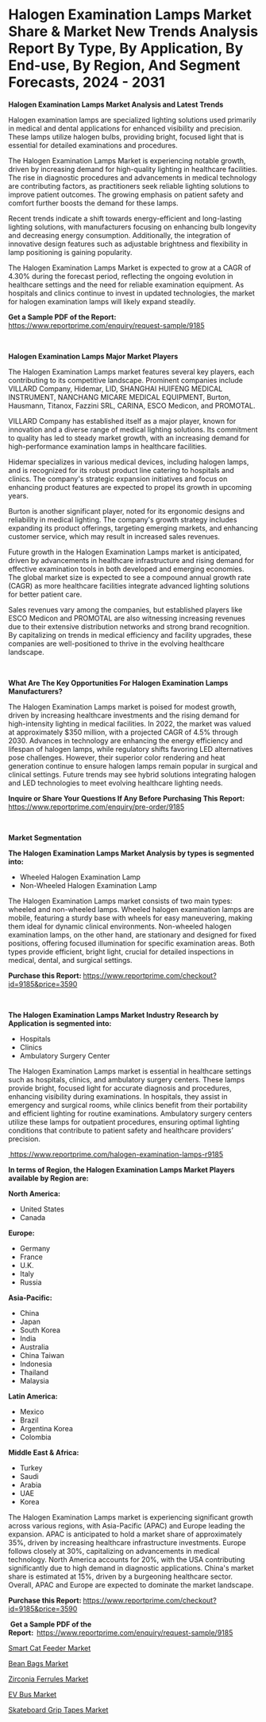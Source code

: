<p><h1>Halogen Examination Lamps Market Share & Market New Trends Analysis Report By Type, By Application, By End-use, By Region, And Segment Forecasts, 2024 - 2031</h1></p><p><strong>Halogen Examination Lamps Market Analysis and Latest Trends</strong></p>
<p><p>Halogen examination lamps are specialized lighting solutions used primarily in medical and dental applications for enhanced visibility and precision. These lamps utilize halogen bulbs, providing bright, focused light that is essential for detailed examinations and procedures. </p><p>The Halogen Examination Lamps Market is experiencing notable growth, driven by increasing demand for high-quality lighting in healthcare facilities. The rise in diagnostic procedures and advancements in medical technology are contributing factors, as practitioners seek reliable lighting solutions to improve patient outcomes. The growing emphasis on patient safety and comfort further boosts the demand for these lamps.</p><p>Recent trends indicate a shift towards energy-efficient and long-lasting lighting solutions, with manufacturers focusing on enhancing bulb longevity and decreasing energy consumption. Additionally, the integration of innovative design features such as adjustable brightness and flexibility in lamp positioning is gaining popularity. </p><p>The Halogen Examination Lamps Market is expected to grow at a CAGR of 4.30% during the forecast period, reflecting the ongoing evolution in healthcare settings and the need for reliable examination equipment. As hospitals and clinics continue to invest in updated technologies, the market for halogen examination lamps will likely expand steadily.</p></p>
<p><strong>Get a Sample PDF of the Report:&nbsp;</strong> <a href="https://www.reportprime.com/enquiry/request-sample/9185?utm_campaign=100&utm_medium=2&utm_source=Github&utm_content=ia&utm_term=16112024&utm_id=halogen-examination-lamps">https://www.reportprime.com/enquiry/request-sample/9185</a></p>
<p>&nbsp;</p>
<p><strong>Halogen Examination Lamps Major Market Players</strong></p>
<p><p>The Halogen Examination Lamps market features several key players, each contributing to its competitive landscape. Prominent companies include VILLARD Company, Hidemar, LID, SHANGHAI HUIFENG MEDICAL INSTRUMENT, NANCHANG MICARE MEDICAL EQUIPMENT, Burton, Hausmann, Titanox, Fazzini SRL, CARINA, ESCO Medicon, and PROMOTAL.</p><p>VILLARD Company has established itself as a major player, known for innovation and a diverse range of medical lighting solutions. Its commitment to quality has led to steady market growth, with an increasing demand for high-performance examination lamps in healthcare facilities.</p><p>Hidemar specializes in various medical devices, including halogen lamps, and is recognized for its robust product line catering to hospitals and clinics. The company's strategic expansion initiatives and focus on enhancing product features are expected to propel its growth in upcoming years.</p><p>Burton is another significant player, noted for its ergonomic designs and reliability in medical lighting. The company's growth strategy includes expanding its product offerings, targeting emerging markets, and enhancing customer service, which may result in increased sales revenues.</p><p>Future growth in the Halogen Examination Lamps market is anticipated, driven by advancements in healthcare infrastructure and rising demand for effective examination tools in both developed and emerging economies. The global market size is expected to see a compound annual growth rate (CAGR) as more healthcare facilities integrate advanced lighting solutions for better patient care.</p><p>Sales revenues vary among the companies, but established players like ESCO Medicon and PROMOTAL are also witnessing increasing revenues due to their extensive distribution networks and strong brand recognition. By capitalizing on trends in medical efficiency and facility upgrades, these companies are well-positioned to thrive in the evolving healthcare landscape.</p></p>
<p>&nbsp;</p>
<p><strong>What Are The Key Opportunities For Halogen Examination Lamps Manufacturers?</strong></p>
<p><p>The Halogen Examination Lamps market is poised for modest growth, driven by increasing healthcare investments and the rising demand for high-intensity lighting in medical facilities. In 2022, the market was valued at approximately $350 million, with a projected CAGR of 4.5% through 2030. Advances in technology are enhancing the energy efficiency and lifespan of halogen lamps, while regulatory shifts favoring LED alternatives pose challenges. However, their superior color rendering and heat generation continue to ensure halogen lamps remain popular in surgical and clinical settings. Future trends may see hybrid solutions integrating halogen and LED technologies to meet evolving healthcare lighting needs.</p></p>
<p><strong>Inquire or Share Your Questions If Any Before Purchasing This Report:</strong> <a href="https://www.reportprime.com/enquiry/pre-order/9185?utm_campaign=100&utm_medium=2&utm_source=Github&utm_content=ia&utm_term=16112024&utm_id=halogen-examination-lamps">https://www.reportprime.com/enquiry/pre-order/9185</a></p>
<p>&nbsp;</p>
<p><strong>Market Segmentation</strong></p>
<p><strong>The Halogen Examination Lamps Market Analysis by types is segmented into:</strong></p>
<p><ul><li>Wheeled Halogen Examination Lamp</li><li>Non-Wheeled Halogen Examination Lamp</li></ul></p>
<p><p>The Halogen Examination Lamps market consists of two main types: wheeled and non-wheeled lamps. Wheeled halogen examination lamps are mobile, featuring a sturdy base with wheels for easy maneuvering, making them ideal for dynamic clinical environments. Non-wheeled halogen examination lamps, on the other hand, are stationary and designed for fixed positions, offering focused illumination for specific examination areas. Both types provide efficient, bright light, crucial for detailed inspections in medical, dental, and surgical settings.</p></p>
<p><strong>Purchase this Report:&nbsp;</strong><a href="https://www.reportprime.com/checkout?id=9185&price=3590&utm_campaign=100&utm_medium=2&utm_source=Github&utm_content=ia&utm_term=16112024&utm_id=halogen-examination-lamps">https://www.reportprime.com/checkout?id=9185&price=3590</a></p>
<p>&nbsp;</p>
<p><strong>The Halogen Examination Lamps Market Industry Research by Application is segmented into:</strong></p>
<p><ul><li>Hospitals</li><li>Clinics</li><li>Ambulatory Surgery Center</li></ul></p>
<p><p>The Halogen Examination Lamps market is essential in healthcare settings such as hospitals, clinics, and ambulatory surgery centers. These lamps provide bright, focused light for accurate diagnosis and procedures, enhancing visibility during examinations. In hospitals, they assist in emergency and surgical rooms, while clinics benefit from their portability and efficient lighting for routine examinations. Ambulatory surgery centers utilize these lamps for outpatient procedures, ensuring optimal lighting conditions that contribute to patient safety and healthcare providers’ precision.</p></p>
<p><a href="https://www.reportprime.com/halogen-examination-lamps-r9185?utm_campaign=100&utm_medium=2&utm_source=Github&utm_content=ia&utm_term=16112024&utm_id=halogen-examination-lamps">&nbsp;https://www.reportprime.com/halogen-examination-lamps-r9185</a></p>
<p><strong>In terms of Region, the Halogen Examination Lamps Market Players available by Region are:</strong></p>
<p>
    <p> <strong> North America: </strong>
        <ul>
            <li>United States</li>
            <li>Canada</li>
        </ul>
        </p> 
    <p> <strong> Europe: </strong>
        <ul>
            <li>Germany</li>
            <li>France</li>
            <li>U.K.</li>
            <li>Italy</li>
            <li>Russia</li>
        </ul>
        </p> 
    <p> <strong> Asia-Pacific: </strong>
        <ul>
            <li>China</li>
            <li>Japan</li>
            <li>South Korea</li>
            <li>India</li>
            <li>Australia</li>
            <li>China Taiwan</li>
            <li>Indonesia</li>
            <li>Thailand</li>
            <li>Malaysia</li>
        </ul>
        </p> 
    <p> <strong> Latin America: </strong>
        <ul>
            <li>Mexico</li>
            <li>Brazil</li>
            <li>Argentina Korea</li>
            <li>Colombia</li>
        </ul>
        </p> 
    <p> <strong> Middle East & Africa: </strong>
        <ul>
            <li>Turkey</li>
            <li>Saudi</li>
            <li>Arabia</li>
            <li>UAE</li>
            <li>Korea</li>
        </ul>
    </p>
    </p>
<p><p>The Halogen Examination Lamps market is experiencing significant growth across various regions, with Asia-Pacific (APAC) and Europe leading the expansion. APAC is anticipated to hold a market share of approximately 35%, driven by increasing healthcare infrastructure investments. Europe follows closely at 30%, capitalizing on advancements in medical technology. North America accounts for 20%, with the USA contributing significantly due to high demand in diagnostic applications. China's market share is estimated at 15%, driven by a burgeoning healthcare sector. Overall, APAC and Europe are expected to dominate the market landscape.</p></p>
<p><strong>Purchase this Report: </strong><a href="https://www.reportprime.com/checkout?id=9185&price=3590&utm_campaign=100&utm_medium=2&utm_source=Github&utm_content=ia&utm_term=16112024&utm_id=halogen-examination-lamps">https://www.reportprime.com/checkout?id=9185&price=3590</a></p>
<p>&nbsp;<strong>Get a Sample PDF of the Report:&nbsp;&nbsp;</strong><a href="https://www.reportprime.com/enquiry/request-sample/9185?utm_campaign=100&utm_medium=2&utm_source=Github&utm_content=ia&utm_term=16112024&utm_id=halogen-examination-lamps">https://www.reportprime.com/enquiry/request-sample/9185</a></p>
<p><strong></strong></p>
<p><p><a href="https://issuu.com/reportprime-2/docs/smart-cat-feeder-market-size-2030.p_f0c18b89bfa1e7?utm_campaign=100&utm_medium=2&utm_source=Github&utm_content=ia&utm_term=16112024&utm_id=halogen-examination-lamps">Smart Cat Feeder Market</a></p><p><a href="https://www.linkedin.com/pulse/evolution-bean-bags-market-key-shifts-from-2024-2031-kuznets-fcecc?utm_campaign=100&utm_medium=2&utm_source=Github&utm_content=ia&utm_term=16112024&utm_id=halogen-examination-lamps">Bean Bags Market</a></p><p><a href="https://www.linkedin.com/pulse/global-zirconia-ferrules-market-focus-product-type-fiber-xf0ce?utm_campaign=100&utm_medium=2&utm_source=Github&utm_content=ia&utm_term=16112024&utm_id=halogen-examination-lamps">Zirconia Ferrules Market</a></p><p><a href="https://www.linkedin.com/pulse/ev-bus-market-size-share-analysis-growth-trends-forecast-2024-pq01f?utm_campaign=100&utm_medium=2&utm_source=Github&utm_content=ia&utm_term=16112024&utm_id=halogen-examination-lamps">EV Bus Market</a></p><p><a href="https://issuu.com/reportprime-2/docs/skateboard-grip-tapes-market-size-2_3a911639a439d2?utm_campaign=100&utm_medium=2&utm_source=Github&utm_content=ia&utm_term=16112024&utm_id=halogen-examination-lamps">Skateboard Grip Tapes Market</a></p></p>